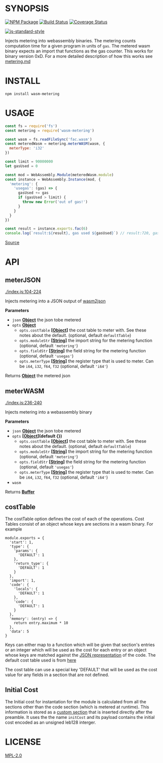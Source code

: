 # SYNOPSIS 

[![NPM Package](https://img.shields.io/npm/v/wasm-metering.svg?style=flat-square)](https://www.npmjs.org/package/wasm-metering)
[![Build Status](https://img.shields.io/travis/ewasm/wasm-metering.svg?branch=master&style=flat-square)](https://travis-ci.org/ewasm/wasm-metering)
[![Coverage Status](https://img.shields.io/coveralls/ewasm/wasm-metering.svg?style=flat-square)](https://coveralls.io/r/ewasm/wasm-metering)

[![js-standard-style](https://cdn.rawgit.com/feross/standard/master/badge.svg)](https://github.com/feross/standard)  

Injects metering into webassembly binaries. The metering counts computation
time for a given program in units of `gas`. The metered wasm binary expects an 
import that functions as the gas counter. This works for binary version 0xD.
For a more detailed description of how this works see [metering.md](https://github.com/ewasm/design/blob/master/metering.md)

# INSTALL
`npm install wasm-metering`

# USAGE
```javascript
const fs = require('fs')
const metering = require('wasm-metering')

const wasm = fs.readFileSync('fac.wasm')
const meteredWasm = metering.meterWASM(wasm, {
  meterType: 'i32'
})

const limit = 90000000
let gasUsed = 0

const mod = WebAssembly.Module(meteredWasm.module)
const instance = WebAssembly.Instance(mod, {
  'metering': {
    'usegas': (gas) => {
      gasUsed += gas
      if (gasUsed > limit) {
        throw new Error('out of gas!')
      }
    }
  }
})

const result = instance.exports.fac(6)
console.log(`result:${result}, gas used ${gasUsed}`) // result:720, gas used 4177
```
[Source](./example/index.js)

# API
## meterJSON

[./index.js:104-224](https://github.com/ewasm/wasm-metering/blob/5ab76de89bc07d0abfaa6d0c776c204a752a0d9d/./index.js#L104-L224 "Source code on GitHub")

Injects metering into a JSON output of [wasm2json](https://github.com/ewasm/wasm-json-toolkit#wasm2json)

**Parameters**

-   `json` **[Object](https://developer.mozilla.org/en-US/docs/Web/JavaScript/Reference/Global_Objects/Object)** the json tobe metered
-   `opts` **[Object](https://developer.mozilla.org/en-US/docs/Web/JavaScript/Reference/Global_Objects/Object)** 
    -   `opts.costTable` **\[[Object](https://developer.mozilla.org/en-US/docs/Web/JavaScript/Reference/Global_Objects/Object)]** the cost table to meter with. See these notes about the default. (optional, default `defaultTable`)
    -   `opts.moduleStr` **\[[String](https://developer.mozilla.org/en-US/docs/Web/JavaScript/Reference/Global_Objects/String)]** the import string for the metering function (optional, default `'metering'`)
    -   `opts.fieldStr` **\[[String](https://developer.mozilla.org/en-US/docs/Web/JavaScript/Reference/Global_Objects/String)]** the field string for the metering function (optional, default `'usegas'`)
    -   `opts.meterType` **\[[String](https://developer.mozilla.org/en-US/docs/Web/JavaScript/Reference/Global_Objects/String)]** the register type that is used to meter. Can be `i64`, `i32`, `f64`, `f32` (optional, default `'i64'`)

Returns **[Object](https://developer.mozilla.org/en-US/docs/Web/JavaScript/Reference/Global_Objects/Object)** the metered json

## meterWASM

[./index.js:236-240](https://github.com/ewasm/wasm-metering/blob/5ab76de89bc07d0abfaa6d0c776c204a752a0d9d/./index.js#L236-L240 "Source code on GitHub")

Injects metering into a webassembly binary

**Parameters**

-   `json` **[Object](https://developer.mozilla.org/en-US/docs/Web/JavaScript/Reference/Global_Objects/Object)** the json tobe metered
-   `opts` **\[[Object](https://developer.mozilla.org/en-US/docs/Web/JavaScript/Reference/Global_Objects/Object)](default {})** 
    -   `opts.costTable` **\[[Object](https://developer.mozilla.org/en-US/docs/Web/JavaScript/Reference/Global_Objects/Object)]** the cost table to meter with. See these notes about the default. (optional, default `defaultTable`)
    -   `opts.moduleStr` **\[[String](https://developer.mozilla.org/en-US/docs/Web/JavaScript/Reference/Global_Objects/String)]** the import string for the metering function (optional, default `'metering'`)
    -   `opts.fieldStr` **\[[String](https://developer.mozilla.org/en-US/docs/Web/JavaScript/Reference/Global_Objects/String)]** the field string for the metering function (optional, default `'usegas'`)
    -   `opts.meterType` **\[[String](https://developer.mozilla.org/en-US/docs/Web/JavaScript/Reference/Global_Objects/String)]** the register type that is used to meter. Can be `i64`, `i32`, `f64`, `f32` (optional, default `'i64'`)
-   `wasm`  

Returns **[Buffer](https://nodejs.org/api/buffer.html)** 

## costTable

The costTable option defines the cost of each of the operations.
Cost Tables consist of an object whose keys are sections in a wasm binary. 
For example
```
module.exports = {
  'start': 1,
  'type': {
    'params': {
      'DEFAULT': 1
    },
    'return_type': {
      'DEFAULT': 1
    }
  },
  'import': 1,
  'code': {
    'locals': {
      'DEFAULT': 1
    },
    'code': {
      'DEFAULT': 1
    }
  },
  'memory': (entry) => {
    return entry.maximum * 10
  },
  'data': 5
}

```

Keys can either map to a function which will be given that section's entries or
an integer which will be used as the cost for each entry or an object whose
keys are matched against the [JSON representation](https://github.com/ewasm/wasm-json-toolkit) of the code.
The default cost table used is from [here](https://github.com/ewasm/design/blob/master/determining_wasm_gas_costs.md)

The cost table can use a special key 'DEFAULT' that will be used as the cost value for any fields in a section that are not defined.

## Initial Cost
The Initial cost for instantation for the module is calculated from all the 
sections other than the code section (which is metered at runtime). This information is
stored as a [custom section](https://github.com/WebAssembly/design/blob/master/BinaryEncoding.md#name-section)
that is inserted directly after the preamble. It uses the the name `initCost` and
its payload contains the initial cost encoded as an unsigned leb128 interger.

# LICENSE
[MPL-2.0](https://tldrlegal.com/license/mozilla-public-license-2.0-(mpl-2))
